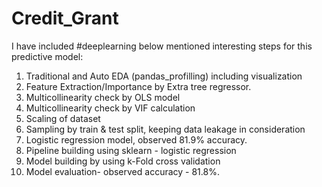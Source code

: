 # Credit_Grant
I have included #deeplearning below mentioned interesting steps for this predictive model:
1. Traditional and Auto EDA (pandas_profilling) including visualization 
2. Feature Extraction/Importance by Extra tree regressor. 
3. Multicollinearity check by OLS model 
4. Multicollinearity check by VIF calculation 
5. Scaling of dataset 
6. Sampling by train &amp; test split, keeping data leakage in consideration 
7. Logistic regression model, observed 81.9% accuracy. 
8. Pipeline building using sklearn - logistic regression 
9. Model building by using k-Fold cross validation 
10. Model evaluation- observed accuracy - 81.8%.

